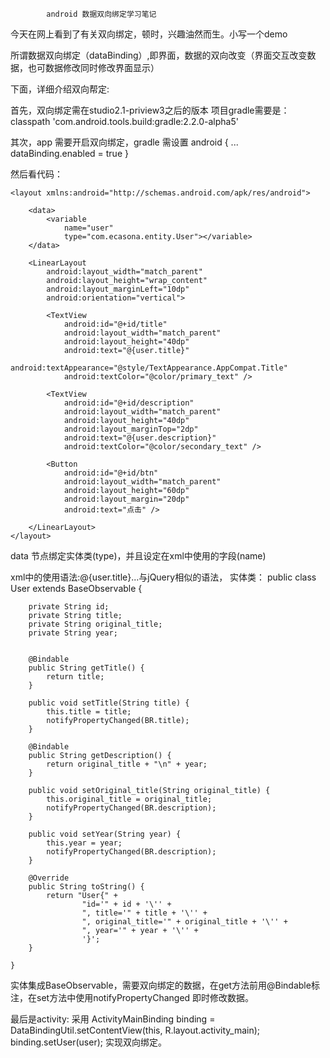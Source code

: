 
            android 数据双向绑定学习笔记


今天在网上看到了有关双向绑定，顿时，兴趣油然而生。小写一个demo

所谓数据双向绑定（dataBinding）,即界面，数据的双向改变（界面交互改变数据，也可数据修改同时修改界面显示）

下面，详细介绍双向帮定:

首先，双向绑定需在studio2.1-priview3之后的版本
    项目gradle需要是：
        classpath 'com.android.tools.build:gradle:2.2.0-alpha5'

其次，app 需要开启双向绑定，gradle 需设置
         android {
            ...
            dataBinding.enabled = true
         }

然后看代码：
   <?xml version="1.0" encoding="utf-8"?>
    <layout xmlns:android="http://schemas.android.com/apk/res/android">

        <data>
            <variable
                name="user"
                type="com.ecasona.entity.User"></variable>
        </data>

        <LinearLayout
            android:layout_width="match_parent"
            android:layout_height="wrap_content"
            android:layout_marginLeft="10dp"
            android:orientation="vertical">

            <TextView
                android:id="@+id/title"
                android:layout_width="match_parent"
                android:layout_height="40dp"
                android:text="@{user.title}"
                android:textAppearance="@style/TextAppearance.AppCompat.Title"
                android:textColor="@color/primary_text" />

            <TextView
                android:id="@+id/description"
                android:layout_width="match_parent"
                android:layout_height="40dp"
                android:layout_marginTop="2dp"
                android:text="@{user.description}"
                android:textColor="@color/secondary_text" />

            <Button
                android:id="@+id/btn"
                android:layout_width="match_parent"
                android:layout_height="60dp"
                android:layout_margin="20dp"
                android:text="点击" />

        </LinearLayout>
    </layout>

data 节点绑定实体类(type)，并且设定在xml中使用的字段(name)
         <data>
                <variable
                    name="user"
                    type="com.ecasona.entity.User">
                </variable>
         </data>

xml中的使用语法:@{user.title}...与jQuery相似的语法，
实体类：
    public class User extends BaseObservable {

        private String id;
        private String title;
        private String original_title;
        private String year;


        @Bindable
        public String getTitle() {
            return title;
        }

        public void setTitle(String title) {
            this.title = title;
            notifyPropertyChanged(BR.title);
        }

        @Bindable
        public String getDescription() {
            return original_title + "\n" + year;
        }

        public void setOriginal_title(String original_title) {
            this.original_title = original_title;
            notifyPropertyChanged(BR.description);
        }

        public void setYear(String year) {
            this.year = year;
            notifyPropertyChanged(BR.description);
        }

        @Override
        public String toString() {
            return "User{" +
                    "id='" + id + '\'' +
                    ", title='" + title + '\'' +
                    ", original_title='" + original_title + '\'' +
                    ", year='" + year + '\'' +
                    '}';
        }

    }

   实体集成BaseObservable，需要双向绑定的数据，在get方法前用@Bindable标注，在set方法中使用notifyPropertyChanged
   即时修改数据。

最后是activity:
      采用 ActivityMainBinding binding = DataBindingUtil.setContentView(this, R.layout.activity_main);
      binding.setUser(user);
      实现双向绑定。


